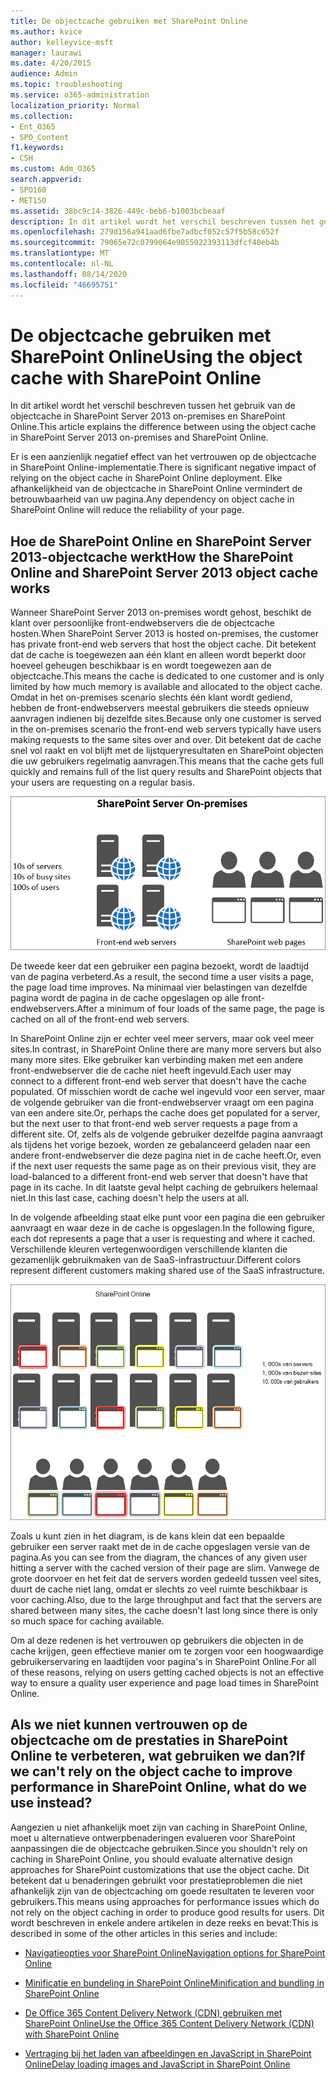 ```yaml
---
title: De objectcache gebruiken met SharePoint Online
ms.author: kvice
author: kelleyvice-msft
manager: laurawi
ms.date: 4/20/2015
audience: Admin
ms.topic: troubleshooting
ms.service: o365-administration
localization_priority: Normal
ms.collection:
- Ent_O365
- SPO_Content
f1.keywords:
- CSH
ms.custom: Adm_O365
search.appverid:
- SPO160
- MET150
ms.assetid: 38bc9c14-3826-449c-beb6-b1003bcbeaaf
description: In dit artikel wordt het verschil beschreven tussen het gebruik van de objectcache in SharePoint Server 2013 on-premises en SharePoint Online.
ms.openlocfilehash: 279d156a941aad6fbe7adbcf052c57f5b58c652f
ms.sourcegitcommit: 79065e72c0799064e9055022393113dfcf40eb4b
ms.translationtype: MT
ms.contentlocale: nl-NL
ms.lasthandoff: 08/14/2020
ms.locfileid: "46695751"
---
```

# <a name="using-the-object-cache-with-sharepoint-online"></a><span data-ttu-id="dc6b1-103">De objectcache gebruiken met SharePoint Online</span><span class="sxs-lookup"><span data-stu-id="dc6b1-103">Using the object cache with SharePoint Online</span></span>

<span data-ttu-id="dc6b1-104">In dit artikel wordt het verschil beschreven tussen het gebruik van de objectcache in SharePoint Server 2013 on-premises en SharePoint Online.</span><span class="sxs-lookup"><span data-stu-id="dc6b1-104">This article explains the difference between using the object cache in SharePoint Server 2013 on-premises and SharePoint Online.</span></span>
  
<span data-ttu-id="dc6b1-105">Er is een aanzienlijk negatief effect van het vertrouwen op de objectcache in SharePoint Online-implementatie.</span><span class="sxs-lookup"><span data-stu-id="dc6b1-105">There is significant negative impact of relying on the object cache in SharePoint Online deployment.</span></span> <span data-ttu-id="dc6b1-106">Elke afhankelijkheid van de objectcache in SharePoint Online vermindert de betrouwbaarheid van uw pagina.</span><span class="sxs-lookup"><span data-stu-id="dc6b1-106">Any dependency on object cache in SharePoint Online will reduce the reliability of your page.</span></span> 
  
## <a name="how-the-sharepoint-online-and-sharepoint-server-2013-object-cache-works"></a><span data-ttu-id="dc6b1-107">Hoe de SharePoint Online en SharePoint Server 2013-objectcache werkt</span><span class="sxs-lookup"><span data-stu-id="dc6b1-107">How the SharePoint Online and SharePoint Server 2013 object cache works</span></span>

<span data-ttu-id="dc6b1-108">Wanneer SharePoint Server 2013 on-premises wordt gehost, beschikt de klant over persoonlijke front-endwebservers die de objectcache hosten.</span><span class="sxs-lookup"><span data-stu-id="dc6b1-108">When SharePoint Server 2013 is hosted on-premises, the customer has private front-end web servers that host the object cache.</span></span> <span data-ttu-id="dc6b1-109">Dit betekent dat de cache is toegewezen aan één klant en alleen wordt beperkt door hoeveel geheugen beschikbaar is en wordt toegewezen aan de objectcache.</span><span class="sxs-lookup"><span data-stu-id="dc6b1-109">This means the cache is dedicated to one customer and is only limited by how much memory is available and allocated to the object cache.</span></span> <span data-ttu-id="dc6b1-110">Omdat in het on-premises scenario slechts één klant wordt gediend, hebben de front-endwebservers meestal gebruikers die steeds opnieuw aanvragen indienen bij dezelfde sites.</span><span class="sxs-lookup"><span data-stu-id="dc6b1-110">Because only one customer is served in the on-premises scenario the front-end web servers typically have users making requests to the same sites over and over.</span></span> <span data-ttu-id="dc6b1-111">Dit betekent dat de cache snel vol raakt en vol blijft met de lijstqueryresultaten en SharePoint objecten die uw gebruikers regelmatig aanvragen.</span><span class="sxs-lookup"><span data-stu-id="dc6b1-111">This means that the cache gets full quickly and remains full of the list query results and SharePoint objects that your users are requesting on a regular basis.</span></span>
  
![Toont verkeer en laden naar on-premises front-endwebservers](../media/a0d38b36-4909-4abb-8d4e-4930814bb3de.png)
  
<span data-ttu-id="dc6b1-113">De tweede keer dat een gebruiker een pagina bezoekt, wordt de laadtijd van de pagina verbeterd.</span><span class="sxs-lookup"><span data-stu-id="dc6b1-113">As a result, the second time a user visits a page, the page load time improves.</span></span> <span data-ttu-id="dc6b1-114">Na minimaal vier belastingen van dezelfde pagina wordt de pagina in de cache opgeslagen op alle front-endwebservers.</span><span class="sxs-lookup"><span data-stu-id="dc6b1-114">After a minimum of four loads of the same page, the page is cached on all of the front-end web servers.</span></span>
  
<span data-ttu-id="dc6b1-115">In SharePoint Online zijn er echter veel meer servers, maar ook veel meer sites.</span><span class="sxs-lookup"><span data-stu-id="dc6b1-115">In contrast, in SharePoint Online there are many more servers but also many more sites.</span></span> <span data-ttu-id="dc6b1-116">Elke gebruiker kan verbinding maken met een andere front-endwebserver die de cache niet heeft ingevuld.</span><span class="sxs-lookup"><span data-stu-id="dc6b1-116">Each user may connect to a different front-end web server that doesn't have the cache populated.</span></span> <span data-ttu-id="dc6b1-117">Of misschien wordt de cache wel ingevuld voor een server, maar de volgende gebruiker van die front-endwebserver vraagt om een pagina van een andere site.</span><span class="sxs-lookup"><span data-stu-id="dc6b1-117">Or, perhaps the cache does get populated for a server, but the next user to that front-end web server requests a page from a different site.</span></span> <span data-ttu-id="dc6b1-118">Of, zelfs als de volgende gebruiker dezelfde pagina aanvraagt als tijdens het vorige bezoek, worden ze gebalanceerd geladen naar een andere front-endwebserver die deze pagina niet in de cache heeft.</span><span class="sxs-lookup"><span data-stu-id="dc6b1-118">Or, even if the next user requests the same page as on their previous visit, they are load-balanced to a different front-end web server that doesn't have that page in its cache.</span></span> <span data-ttu-id="dc6b1-119">In dit laatste geval helpt caching de gebruikers helemaal niet.</span><span class="sxs-lookup"><span data-stu-id="dc6b1-119">In this last case, caching doesn't help the users at all.</span></span>
  
<span data-ttu-id="dc6b1-120">In de volgende afbeelding staat elke punt voor een pagina die een gebruiker aanvraagt en waar deze in de cache is opgeslagen.</span><span class="sxs-lookup"><span data-stu-id="dc6b1-120">In the following figure, each dot represents a page that a user is requesting and where it cached.</span></span> <span data-ttu-id="dc6b1-121">Verschillende kleuren vertegenwoordigen verschillende klanten die gezamenlijk gebruikmaken van de SaaS-infrastructuur.</span><span class="sxs-lookup"><span data-stu-id="dc6b1-121">Different colors represent different customers making shared use of the SaaS infrastructure.</span></span>
  
![Toont de resultaten van objectcaching in SharePoint Online](../media/25d04011-ef83-4cb7-9e04-a6ed490f63c3.png)
  
<span data-ttu-id="dc6b1-123">Zoals u kunt zien in het diagram, is de kans klein dat een bepaalde gebruiker een server raakt met de in de cache opgeslagen versie van de pagina.</span><span class="sxs-lookup"><span data-stu-id="dc6b1-123">As you can see from the diagram, the chances of any given user hitting a server with the cached version of their page are slim.</span></span> <span data-ttu-id="dc6b1-124">Vanwege de grote doorvoer en het feit dat de servers worden gedeeld tussen veel sites, duurt de cache niet lang, omdat er slechts zo veel ruimte beschikbaar is voor caching.</span><span class="sxs-lookup"><span data-stu-id="dc6b1-124">Also, due to the large throughput and fact that the servers are shared between many sites, the cache doesn't last long since there is only so much space for caching available.</span></span>
  
<span data-ttu-id="dc6b1-125">Om al deze redenen is het vertrouwen op gebruikers die objecten in de cache krijgen, geen effectieve manier om te zorgen voor een hoogwaardige gebruikerservaring en laadtijden voor pagina's in SharePoint Online.</span><span class="sxs-lookup"><span data-stu-id="dc6b1-125">For all of these reasons, relying on users getting cached objects is not an effective way to ensure a quality user experience and page load times in SharePoint Online.</span></span>
  
## <a name="if-we-cant-rely-on-the-object-cache-to-improve-performance-in-sharepoint-online-what-do-we-use-instead"></a><span data-ttu-id="dc6b1-126">Als we niet kunnen vertrouwen op de objectcache om de prestaties in SharePoint Online te verbeteren, wat gebruiken we dan?</span><span class="sxs-lookup"><span data-stu-id="dc6b1-126">If we can't rely on the object cache to improve performance in SharePoint Online, what do we use instead?</span></span>

<span data-ttu-id="dc6b1-127">Aangezien u niet afhankelijk moet zijn van caching in SharePoint Online, moet u alternatieve ontwerpbenaderingen evalueren voor SharePoint aanpassingen die de objectcache gebruiken.</span><span class="sxs-lookup"><span data-stu-id="dc6b1-127">Since you shouldn't rely on caching in SharePoint Online, you should evaluate alternative design approaches for SharePoint customizations that use the object cache.</span></span> <span data-ttu-id="dc6b1-128">Dit betekent dat u benaderingen gebruikt voor prestatieproblemen die niet afhankelijk zijn van de objectcaching om goede resultaten te leveren voor gebruikers.</span><span class="sxs-lookup"><span data-stu-id="dc6b1-128">This means using approaches for performance issues which do not rely on the object caching in order to produce good results for users.</span></span> <span data-ttu-id="dc6b1-129">Dit wordt beschreven in enkele andere artikelen in deze reeks en bevat:</span><span class="sxs-lookup"><span data-stu-id="dc6b1-129">This is described in some of the other articles in this series and include:</span></span>
  
- [<span data-ttu-id="dc6b1-130">Navigatieopties voor SharePoint Online</span><span class="sxs-lookup"><span data-stu-id="dc6b1-130">Navigation options for SharePoint Online</span></span>](navigation-options-for-sharepoint-online.md)
    
- [<span data-ttu-id="dc6b1-131">Minificatie en bundeling in SharePoint Online</span><span class="sxs-lookup"><span data-stu-id="dc6b1-131">Minification and bundling in SharePoint Online</span></span>](minification-and-bundling-in-sharepoint-online.md)
    
- [<span data-ttu-id="dc6b1-132">De Office 365 Content Delivery Network (CDN) gebruiken met SharePoint Online</span><span class="sxs-lookup"><span data-stu-id="dc6b1-132">Use the Office 365 Content Delivery Network (CDN) with SharePoint Online</span></span>](use-microsoft-365-cdn-with-spo.md)
    
- [<span data-ttu-id="dc6b1-133">Vertraging bij het laden van afbeeldingen en JavaScript in SharePoint Online</span><span class="sxs-lookup"><span data-stu-id="dc6b1-133">Delay loading images and JavaScript in SharePoint Online</span></span>](delay-loading-images-and-javascript-in-sharepoint-online.md)
    

